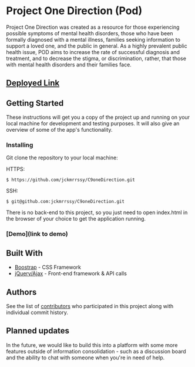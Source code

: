 # Project One Direction (Pod)

Project One Direction was created as a resource for those experiencing possible symptoms of mental health disorders, those who have been formally diagnosed with a mental illness, families seeking information to support a loved one, and the public in general.  As a highly prevalent public health issue, POD aims to increase the rate of successful diagnosis and treatment, and to decrease the stigma, or discrimination, rather, that those with mental health disorders and their families face.

## [Deployed Link](https://p1d.herokuapp.com/index.html)

## Getting Started

These instructions will get you a copy of the project up and running on your local machine for development and testing purposes. It will also give an overview of some of the app's functionality. 

### Installing

Git clone the repository to your local machine: 

HTTPS:
```
$ https://github.com/jckmrrssy/C9oneDirection.git
```
SSH:
````
$ git@github.com:jckmrrssy/C9oneDirection.git
````
There is no back-end to this project, so you just need to open index.html in the browser of your choice to get the application running. 

### [Demo](link to demo)

## Built With

* [Boostrap](https://www.mongodb.com/) - CSS Framework
* [jQuery/Ajax](https://jquery.com/) - Front-end framework & API calls

## Authors

See the list of [contributors](https://github.com/jckmrrssy/C9oneDirection/graphs/contributors) who participated in this project along with individual commit history. 

## Planned updates

In the future, we would like to build this into a platform with some more features outside of information consolidation - such as a discussion board and the ability to chat with someone when you're in need of help. 

